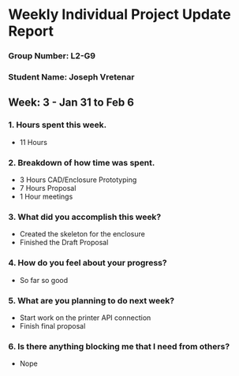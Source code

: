 # Weekly Individual Project Update Report
### Group Number: L2-G9
### Student Name: Joseph Vretenar
## Week: 3 - Jan 31 to Feb 6

### 1. Hours spent this week.
- 11 Hours

### 2. Breakdown of how time was spent.
- 3 Hours CAD/Enclosure Prototyping
- 7 Hours Proposal
- 1 Hour meetings

### 3. What did you accomplish this week?
- Created the skeleton for the enclosure
- Finished the Draft Proposal

### 4. How do you feel about your progress?
- So far so good

### 5. What are you planning to do next week?
- Start work on the printer API connection
- Finish final proposal

### 6. Is there anything blocking me that I need from others?
- Nope
